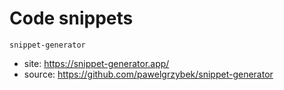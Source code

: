 # Code snippets

`snippet-generator`

- site: <https://snippet-generator.app/>
- source: <https://github.com/pawelgrzybek/snippet-generator>
